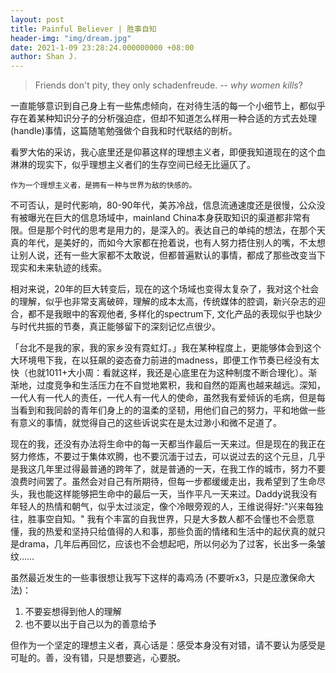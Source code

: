 ```yaml
---
layout: post
title: Painful Believer | 胜事自知
header-img: "img/dream.jpg"
date: 2021-1-09 23:28:24.000000000 +08:00
author: Shan J.
---
```


> Friends don't pity, they only schadenfreude.  -- *why women kills*?

一直能够意识到自己身上有一些焦虑倾向，在对待生活的每一个小细节上，都似乎存在着某种知识分子的分析强迫症，但却不知道怎么样用一种合适的方式去处理(handle)事情，这篇随笔勉强做个自我和时代联结的剖析。

看罗大佑的采访，我心底里还是仰慕这样的理想主义者，即便我知道现在的这个血淋淋的现实下，似乎理想主义者们的生存空间已经无比逼仄了。

`作为一个理想主义者，是拥有一种与世界为敌的快感的。`

不可否认，是时代影响，80-90年代，美苏冷战，信息流通速度还是很慢，公众没有被曝光在巨大的信息场域中，mainland China本身获取知识的渠道都非常有限。但是那个时代的思考是用力的，是深入的。表达自己的单纯的想法，在那个天真的年代，是美好的，而如今大家都在抢着说，也有人努力捂住别人的嘴，不太想让别人说，还有一些大家都不太敢说，但都普遍默认的事情，都成了那些改变当下现实和未来轨迹的线索。

相对来说，20年的巨大转变后，现在的这个场域也变得太复杂了，我对这个社会的理解，似乎也非常支离破碎，理解的成本太高，传统媒体的腔调，新兴杂志的迎合，都不是我眼中的客观他者, 多样化的spectrum下, 文化产品的表现似乎也缺少与时代共振的节奏，真正能够留下的深刻记忆点很少。

「台北不是我的家，我的家乡没有霓虹灯。」我在某种程度上，更能够体会到这个大环境甩下我，在以狂飙的姿态奋力前进的madness，即便工作节奏已经没有太快（也就1011+大小周：看就这样，我还是心底里在为这种制度不断合理化）。渐渐地，过度竞争和生活压力在不自觉地累积，我和自然的距离也越来越远。深知，一代人有一代人的责任，一代人有一代人的使命，虽然我有爱倾诉的毛病，但是每当看到和我同龄的青年们身上的的温柔的坚韧，用他们自己的努力，平和地做一些有意义的事情，就觉得自己的这些诉说实在是太过渺小和微不足道了。

现在的我，还没有办法将生命中的每一天都当作最后一天来过。但是现在的我正在努力修炼，不要过于集体欢腾，也不要沉湎于过去，可以说过去的这个元旦，几乎是我这几年里过得最普通的跨年了，就是普通的一天，在我工作的城市，努力不要浪费时间罢了。虽然会对自己有所期待，但每一步都缓缓走出，我希望到了生命尽头，我也能这样能够把生命中的最后一天，当作平凡一天来过。Daddy说我没有年轻人的热情和朝气，似乎太过淡定，像个冷眼旁观的人，王维说得好:"兴来每独往，胜事空自知。" 我有个丰富的自我世界，只是大多数人都不会懂也不会愿意懂，我的热爱和坚持只给值得的人和事，那些负面的情绪和生活中的起伏真的就只是drama，几年后再回忆，应该也不会想起吧，所以何必为了过客，长出多一条皱纹……

虽然最近发生的一些事很想让我写下这样的毒鸡汤 (不要听x3，只是应激保命大法)：

1. 不要妄想得到他人的理解
2. 也不要以出于自己以为的善意给予

但作为一个坚定的理想主义者，真心话是：感受本身没有对错，请不要认为感受是可耻的。善，没有错，只是想要逃，心要脱。
